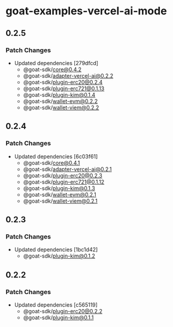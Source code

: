 # goat-examples-vercel-ai-mode

## 0.2.5

### Patch Changes

- Updated dependencies [279dfcd]
  - @goat-sdk/core@0.4.2
  - @goat-sdk/adapter-vercel-ai@0.2.2
  - @goat-sdk/plugin-erc20@0.2.4
  - @goat-sdk/plugin-erc721@0.1.13
  - @goat-sdk/plugin-kim@0.1.4
  - @goat-sdk/wallet-evm@0.2.2
  - @goat-sdk/wallet-viem@0.2.2

## 0.2.4

### Patch Changes

- Updated dependencies [6c03f61]
  - @goat-sdk/core@0.4.1
  - @goat-sdk/adapter-vercel-ai@0.2.1
  - @goat-sdk/plugin-erc20@0.2.3
  - @goat-sdk/plugin-erc721@0.1.12
  - @goat-sdk/plugin-kim@0.1.3
  - @goat-sdk/wallet-evm@0.2.1
  - @goat-sdk/wallet-viem@0.2.1

## 0.2.3

### Patch Changes

- Updated dependencies [1bc1d42]
  - @goat-sdk/plugin-kim@0.1.2

## 0.2.2

### Patch Changes

- Updated dependencies [c565119]
  - @goat-sdk/plugin-erc20@0.2.2
  - @goat-sdk/plugin-kim@0.1.1
